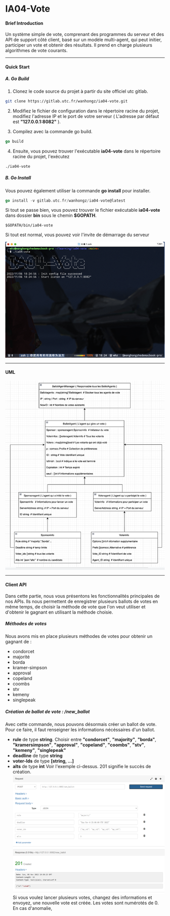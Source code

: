 # IA04-Vote

#### Brief Introduction

Un système simple de vote, comprenant des programmes du serveur et des API de support côté client, basé sur un modèle multi-agent, qui peut initier, participer un vote et obtenir des résultats. Il prend en charge plusieurs algorithmes de vote courants.

---

#### Quick Start

##### A. Go Build

1. Clonez le code source du projet à partir du site officiel utc gitlab.

```bash
git clone https://gitlab.utc.fr/wanhongz/ia04-vote.git
```

2. Modifiez le fichier de configuration dans le répertoire racine du projet, modifiez l'adresse IP et le port de votre serveur ( L'adresse par défaut est **"127.0.0.1:8082"** ).

3. Compilez avec la commande go build.

```go
go build
```

4. Ensuite, vous pouvez trouver l'exécutable **ia04-vote** dans le répertoire racine du projet, l'exécutez

```bash
./ia04-vote
```



##### B. Go Install

Vous pouvez également utiliser la commande **go install** pour installer.

```go
go install -v gitlab.utc.fr/wanhongz/ia04-vote@latest
```

Si tout se passe bien, vous pouvez trouver le fichier exécutable **ia04-vote** dans dossier **bin** sous le chemin **$GOPATH**. 

````shell
$GOPATH/bin/ia04-vote
````



Si tout est normal, vous pouvez voir l'invite de démarrage du serveur

![start](./image/start.png)

---

#### UML

![uml](./image/uml.jpg)

---

#### Client API 
Dans cette partie, nous vous présentons les fonctionnalités principales de nos APIs. Ils nous permettent de enregistrer plusieurs ballots de votes en même temps, de choisir la méthode de vote que l'on veut utiliser et d'obtenir le gagnant en utilisant la méthode choisie.

##### Méthodes de votes
Nous avons mis en place plusieurs méthodes de votes pour obtenir un gagnant de :
- condorcet 
- majorité
- borda
- kramer-simpson 
- approval
- copeland
- coombs
- stv
- kemeny
- singlepeak

##### Création de ballot de vote : /new_ballot
Avec cette commande, nous pouvons désormais créer un ballot de vote. Pour ce faire, il faut renseigner les informations nécéssaires d'un ballot.
- **rule** de type **string**. Choisir entre **"condorcet"**, **"majority"**, **"borda"**, **"kramersimpson"**, **"approval"**, **"copeland"**, **"coombs"**, **"stv"**, **"kemeny"**, **"singlepeak"**
- **deadline** de type **string**
- **voter-Ids** de type **[string, ...]**
- **alts** de type **int**
Voir l'exemple ci-dessus. 201 signifie le succès de création.
![new_ballot](./image/new_ballot0.png)
Si vous voulez lancer plusieurs votes, changez des informations et envoyez, une nouvelle vote est créée.
Les votes sont numérotés de 0.
En cas d'anomalie, 
##### 
